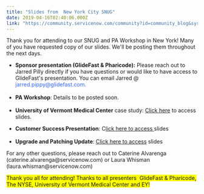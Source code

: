 ```yaml
---
title: "Slides from  New York City SNUG"
date: 2019-04-16T02:40:06.000Z
link: "https://community.servicenow.com/community?id=community_blog&sys_id=fb6484dedbb8bb082be0a851ca9619d0"
---
```

<p>Thank you for attending to our SNUG and PA Workshop in New York! Many of you have requested copy of our slides. We&#39;ll be posting them throughout the next days.</p>
<ul><li><strong>Sponsor presentation (GlideFast &amp; Pharicode):</strong> Please reach out to Jarred Pilly directly if you have questions or would like to have access to GlideFast&#39;s presentation. You can email Jarred &#64; <span style="color: #3366ff;">jarred.pippy&#64;glidefast.com.</span><br /><br /></li><li><strong>PA Workshop</strong>: Details to be posted soon.<br /><br /></li><li><strong>University of Vermont Medical Center</strong> case study: <a href="https://servicenow.box.com/s/4fp49dv2l1ej4vktuviimkcjw1y2rr4b" rel="nofollow">Click here</a> to access slides.</li></ul>
<ul><li><strong>Customer Success Presentation</strong>: C<a href="https://servicenow.box.com/s/gy06j94qakioxcjfa0y94f4einoi5n6l" rel="nofollow">lick here to access </a>slides <br /><br /></li><li><strong>Upgrade and Patching Update</strong>: <a href="https://servicenow.box.com/s/zc4x334jxqa82yz87j2xesgowfxxksl2" rel="nofollow">Click here to access</a> slides </li></ul>
<p>For any other questions, please reach out to Caterine Alvarenga (caterine.alvarenga&#64;servicenow.com) or Laura Whisman (laura.whisman&#64;servicenow.com)</p>
<p><span style="background-color: #ffff00;">Thank you all for attending! Thanks to all presenters  GlideFast &amp; Pharicode, The NYSE, University of Vermont Medical Center and EY!</span></p>